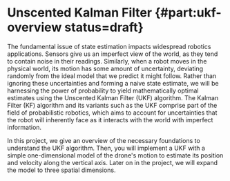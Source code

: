 # Unscented Kalman Filter {#part:ukf-overview status=draft}

The fundamental issue of state estimation impacts widespread robotics applications. Sensors give us an imperfect view of the world, as they tend to contain noise in their readings. Similarly, when a robot moves in the physical world, its motion has some amount of uncertainty, deviating randomly from the ideal model that we predict it might follow. Rather than ignoring these uncertainties and forming a naive state estimate, we will be harnessing the power of probability to yield mathematically optimal estimates using the Unscented Kalman Filter (UKF) algorithm. The Kalman Filter (KF) algorithm and its variants such as the UKF comprise part of the field of probabilistic robotics, which aims to account for uncertainties that the robot will inherently face as it interacts with the world with imperfect information.

In this project, we give an overview of the necessary foundations to understand the UKF algorithm. Then, you will implement a UKF with a simple one-dimensional model of the drone's motion to estimate its position and velocity along the vertical axis. Later on in the project, we will expand the model to three spatial dimensions.
